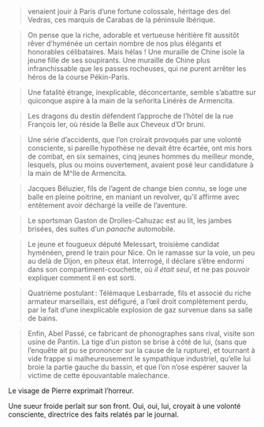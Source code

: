 > venaient jouir à Paris d’une fortune colossale, héritage des del Vedras,
  ces marquis de Carabas de la péninsule Ibérique.

> On pense que la riche, adorable et vertueuse héritière fit aussitôt rêver
  d’hyménée un certain nombre de nos plus élégants et honorables
  célibataires. Mais hélas ! Une muraille de Chine isole la jeune fille de
  ses soupirants. Une muraille de Chine plus infranchissable que les passes
  rocheuses, qui ne purent arrêter les héros de la course Pékin-Paris.

> Une fatalité étrange, inexplicable, déconcertante, semble s’abattre sur
  quiconque aspire à la main de la señorita Linérès de Armencita.

> Les dragons du destin défendent l’approche de l’hôtel de la rue
  François Ier, où réside la Belle aux Cheveux d’Or bruni.

> Une série d’accidents, que l’on croirait provoqués par une volonté
  consciente, si pareille hypothèse ne devait être écartée, ont mis hors de
  combat, en six semaines, cinq jeunes hommes du meilleur monde, lesquels,
  plus ou moins ouvertement, avaient posé leur candidature à la main de
  M^lle de Armencita.

> Jacques Béluzier, fils de l’agent de change bien connu, se loge une
  balle en pleine poitrine, en maniant un revolver, qu’il affirme avec
  entêtement avoir déchargé la veille de l’aventure.

> Le sportsman Gaston de Drolles-Cahuzac est au lit, les jambes brisées,
  des suites d’un _panache_ automobile.

> Le jeune et fougueux député Melessart, troisième candidat hyménéen,
  prend le train pour Nice. On le ramasse sur la voie, un peu au delà de
  Dijon, en piteux état. Interrogé, il déclare s’être endormi dans son
  compartiment-couchette, où _il était seul_, et ne pas pouvoir expliquer
  comment il en est sorti.

> Quatrième postulant : Télémaque Lesbarrade, fils et associé du riche
  armateur marseillais, est défiguré, a l’œil droit complètement perdu, par
  le fait d’une inexplicable explosion de gaz survenue dans sa salle de
  bains.

> Enfin, Abel Passé, ce fabricant de phonographes sans rival, visite son
  usine de Pantin. La tige d’un piston se brise à côté de lui, (sans que
  l’enquête ait pu se prononcer sur la cause de la rupture), et tournant à
  vide frappe si malheureusement le sympathique industriel, qu’elle lui
  broie la partie gauche du bassin, et que l’on n’ose espérer sauver la
  victime de cette épouvantable malechance.

Le visage de Pierre exprimait l’horreur.

Une sueur froide perlait sur son front. Oui, oui, lui, croyait à une volonté
consciente, directrice des faits relatés par le journal.
